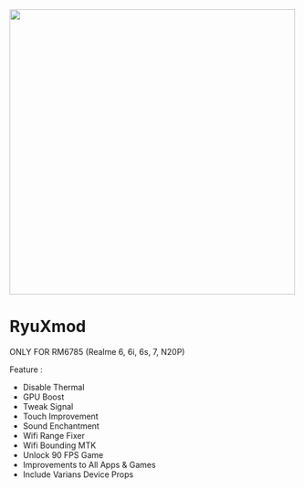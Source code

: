 <img src="https://telegra.ph/file/af85bf66600608deae803.jpg" width="500">


# RyuXmod
ONLY FOR RM6785 
(Realme 6, 6i, 6s, 7, N20P)

Feature :

  - Disable Thermal
  - GPU Boost
  - Tweak Signal
  - Touch Improvement
  - Sound Enchantment
  - Wifi Range Fixer
  - Wifi Bounding MTK
  - Unlock 90 FPS Game
  - Improvements to All Apps & Games
  - Include Varians Device Props
